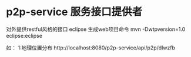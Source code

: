 p2p-service 服务接口提供者
====================

对外提供restful风格的接口
eclipse 生成web项目命令 mvn -Dwtpversion=1.0 eclipse:eclipse 

如：
1:地理位置分布
  http://localhost:8080/p2p-service/api/p2p/dlwzfb